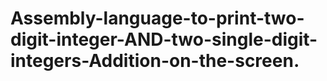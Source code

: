 # Assembly-language-to-print-two-digit-integer-AND-two-single-digit-integers-Addition-on-the-screen.
